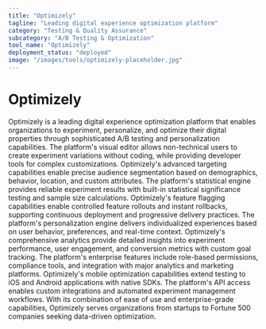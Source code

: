 ```yaml
---
title: "Optimizely"
tagline: "Leading digital experience optimization platform"
category: "Testing & Quality Assurance"
subcategory: "A/B Testing & Optimization"
tool_name: "Optimizely"
deployment_status: "deployed"
image: "/images/tools/optimizely-placeholder.jpg"
---
```


# Optimizely

Optimizely is a leading digital experience optimization platform that enables organizations to experiment, personalize, and optimize their digital properties through sophisticated A/B testing and personalization capabilities. The platform's visual editor allows non-technical users to create experiment variations without coding, while providing developer tools for complex customizations. Optimizely's advanced targeting capabilities enable precise audience segmentation based on demographics, behavior, location, and custom attributes. The platform's statistical engine provides reliable experiment results with built-in statistical significance testing and sample size calculations. Optimizely's feature flagging capabilities enable controlled feature rollouts and instant rollbacks, supporting continuous deployment and progressive delivery practices. The platform's personalization engine delivers individualized experiences based on user behavior, preferences, and real-time context. Optimizely's comprehensive analytics provide detailed insights into experiment performance, user engagement, and conversion metrics with custom goal tracking. The platform's enterprise features include role-based permissions, compliance tools, and integration with major analytics and marketing platforms. Optimizely's mobile optimization capabilities extend testing to iOS and Android applications with native SDKs. The platform's API access enables custom integrations and automated experiment management workflows. With its combination of ease of use and enterprise-grade capabilities, Optimizely serves organizations from startups to Fortune 500 companies seeking data-driven optimization.
